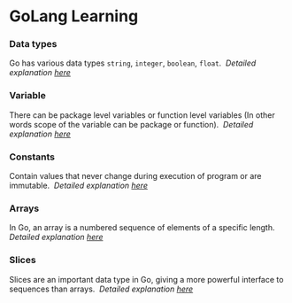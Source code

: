 # GoLang Learning

### Data types

Go has various data types `string`, `integer`, `boolean`, `float`.&nbsp; 
_Detailed explanation [here](https://github.com/dhairya-rathod/golang-learning/blob/master/01-data-types/main.go)_

### Variable

There can be package level variables or function level variables (In other words scope of the variable can be package or function).&nbsp;
_Detailed explanation [here](https://github.com/dhairya-rathod/golang-learning/blob/master/02-variables/main.go)_

### Constants

Contain values that never change during execution of program or are immutable.&nbsp;
_Detailed explanation [here](https://github.com/dhairya-rathod/golang-learning/blob/master/03-constants/main.go)_

### Arrays

In Go, an array is a numbered sequence of elements of a specific length.&nbsp;
_Detailed explanation [here](https://github.com/dhairya-rathod/golang-learning/blob/master/04-arrays/main.go)_

### Slices

Slices are an important data type in Go, giving a more powerful interface to sequences than arrays.&nbsp;
_Detailed explanation [here](https://github.com/dhairya-rathod/golang-learning/blob/master/04-arrays/main.go)_